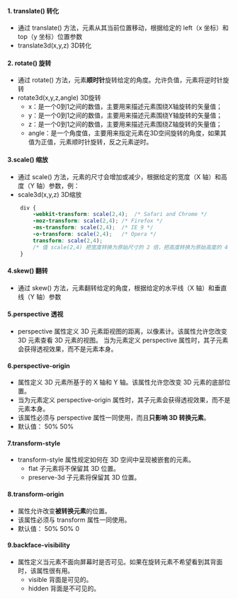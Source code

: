 #### 1. translate() 转化
* 通过 translate() 方法，元素从其当前位置移动，根据给定的 left（x 坐标）和 top（y 坐标）位置参数
* translate3d(x,y,z) 3D转化

#### 2. rotate() 旋转
* 通过 rotate() 方法，元素**顺时针**旋转给定的角度。允许负值，元素将逆时针旋转
* rotate3d(x,y,z,angle) 3D旋转
    * x：是一个0到1之间的数值，主要用来描述元素围绕X轴旋转的矢量值；
    * y：是一个0到1之间的数值，主要用来描述元素围绕Y轴旋转的矢量值；
    * z：是一个0到1之间的数值，主要用来描述元素围绕Z轴旋转的矢量值；
    * angle：是一个角度值，主要用来指定元素在3D空间旋转的角度，如果其值为正值，元素顺时针旋转，反之元素逆时。

#### 3.scale() 缩放
* 通过 scale() 方法，元素的尺寸会增加或减少，根据给定的宽度（X 轴）和高度（Y 轴）参数，例：
* scale3d(x,y,z) 3D缩放
````css
    div {
        -webkit-transform: scale(2,4);  /* Safari and Chrome */
        -moz-transform: scale(2,4); /* Firefox */
        -ms-transform: scale(2,4);  /* IE 9 */
        -o-transform: scale(2,4);   /* Opera */
        transform: scale(2,4);
        /* 值 scale(2,4) 把宽度转换为原始尺寸的 2 倍，把高度转换为原始高度的 4 倍。 */
    }
````

#### 4.skew() 翻转
* 通过 skew() 方法，元素翻转给定的角度，根据给定的水平线（X 轴）和垂直线（Y 轴）参数

#### 5.perspective 透视
* perspective 属性定义 3D 元素距视图的距离，以像素计。该属性允许您改变 3D 元素查看 3D 元素的视图。
  当为元素定义 perspective 属性时，其子元素会获得透视效果，而不是元素本身。
  
#### 6.perspective-origin 
* 属性定义 3D 元素所基于的 X 轴和 Y 轴。该属性允许您改变 3D 元素的底部位置。
* 当为元素定义 perspective-origin 属性时，其子元素会获得透视效果，而不是元素本身。
* 该属性必须与 perspective 属性一同使用，而且**只影响 3D 转换元素**。
* 默认值：	50% 50%
  
#### 7.transform-style 
* transform-style 属性规定如何在 3D 空间中呈现被嵌套的元素。
    * flat	            子元素将不保留其 3D 位置。
    * preserve-3d	    子元素将保留其 3D 位置。
    
#### 8.transform-origin 
* 属性允许改变**被转换元素**的位置。
* 该属性必须与 transform 属性一同使用。
*  默认值：	50% 50% 0

#### 9.backface-visibility 
* 属性定义当元素不面向屏幕时是否可见。如果在旋转元素不希望看到其背面时，该属性很有用。
    * visible	背面是可见的。
    * hidden	背面是不可见的。
